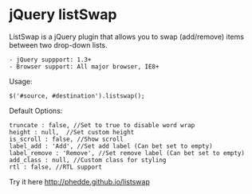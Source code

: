 jQuery listSwap
===============

ListSwap is a jQuery plugin that allows you to swap (add/remove) items between two drop-down lists.

	- jQuery suppport: 1.3+
	- Browser support: All major browser, IE8+

Usage:

	$('#source, #destination').listswap();

Default Options:

	truncate : false, //Set to true to disable word wrap
	height : null,	//Set custom height
	is_scroll : false, //Show scroll
	label_add : 'Add', //Set add label (Can bet set to empty)
	label_remove : 'Remove', //Set remove label (Can bet set to empty)
	add_class : null, //Custom class for styling
	rtl : false, //RTL support

Try it here http://phedde.github.io/listswap
